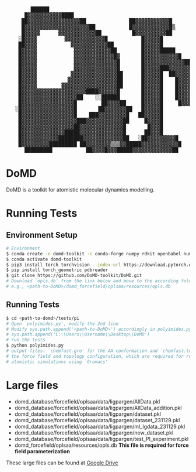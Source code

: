 <pre>
        ██████                                                                                      
      █▓▓▓▓▓▓▓▓▓▓▓████                                           ████████████████████               
     ██▓▓▓▓▓▓▓▓▓▓▓▓▓▓▓▓▓██              ██▓▓▓▓▓▓▓▓▓▓▓█         ██▓▓▓▓▓▓▓▓▓▓▓▓▓▓▓▓ ▓  ▓██            
     █▓▓▓▓▓▓▓▓▓▓▓▓▓▓▓▓▓▓▓▓▓██           █▓▓▓▓▓▓▓▓▓▓▓▓█▒        █▓▓▓▓▓▓▓▓▓▓▓▓▓▓▓▓▓▓▓▓▓ ▓▓█           
     █▓▓▓▓▓      ▓▓▓▓▓▓▓▓▓▓▓▓██          █▓▓▓▓▓▓▓▓▓▓██          ████▓▓▓▓▓██████████▓▓▓▓▓▓██         
    ░█▓▓▓▓         ▓▓▓▓▓▓▓▓▓▓▓▓▓█           █▓▓▓▓▓█                █▓▓▓▓▓█         ██▓▓▓▓▓██        
    ██▓▓▓▓           ▓▓▓▓▓▓▓▓▓▓▓▓██         █▓▓▓▓▓█                █▓▓▓▓▓█           █▓▓▓▓▓▓██      
    █▓▓▓▓▓            ▓▓▓▓▓▓▓▓▓▓▓▓██        █▓▓▓▓▓█████       ██████▓▓▓▓▓█            ██▓▓▓▓▓██     
    █▓▓▓▓▓            ▓▓▓▓▓▓▓▓▓▓▓▓▓█▓       █▓▓▓▓▓▓▓▓▓▓▓█   ██▓▓▓▓▓▓▓▓▓▓▓█              █▓▓▓▓▓█     
    █▓▓▓▓▓            ▓▓▓▓▓▓▓▓▓▓▓▓▓▓█       █▓▓▓▓▓▓▓▓▓▓▓▓▓██▓▓▓▓▓▓▓▓▓▓▓▓▓█              ██▓▓▓▓█     
    █▓▓▓▓▓            ▓▓▓▓▓▓▓▓▓▓▓▓▓▓█       █▓▓▓▓▓███▓▓▓▓▓▓▓▓▓▓▓▓███▓▓▓▓▓█              ██▓▓▓▓█     
    █▓▓▓▓▓           ▓▓▓▓▓▓▓▓▓▓▓▓▓▓▓██      █▓▓▓▓▓█  ██▓▓▓▓▓▓▓▓██  █▓▓▓▓▓█              ██▓▓▓▓█     
    █▓▓▓▓▓          ▓▓▓▓▓▓▓▓▓▓▓▓▓▓▓▓██      █▓▓▓▓▓█    █▓▓▓▓▓██    █▓▓▓▓▓█              ██▓▓▓▓█     
    █▓▓▓▓▓        ▓▓▓▓▓▓▓▓▓▓▓▓▓▓▓▓▓▓██      █▓▓▓▓▓█    █▓▓▓▓▓█     █▓▓▓▓▓█              ██▓▓▓▓█     
    █▓▓▓▓▓▓▓▓▓▓▓▓▓▓▓▓▓▓▓▓▓████▓▓▓▓▓▓█       █▓▓▓▓▓█    █▓▓▓▓▓█     █▓▓▓▓▓█              ██▓▓▓▓█     
    █▓▓▓▓▓▓▓▓▓▓▓▓▓▓▓▓▓▓██    ░░██████       █▓▓▓▓▓█    █▓▓▓▓▓█     █▓▓▓▓▓█              ██▓▓▓▓█     
    █▓▓▓▓▓▓▓▓▓▓▓▓▓▓▓▓▓█        ██▓▓▓▓██     █▓▓▓▓▓█     █▓▓▓██     █▓▓▓▓▓█              ██▓▓▓▓█     
   ░█▓▓▓▓▓▓▓▓▓▓▓▓▓▓▓▓▓█       ██▓▓▓▓▓▓▓██   █▓▓▓▓▓█                █▓▓▓▓▓█              ██▓▓▓▓█     
    █▓▓▓▓▓▓▓▓▓▓▓▓▓▓▓▓▓█    ███▓▓▓▓▓▓▓▓▓█   ██▓▓▓▓▓█                █▓▓▓▓▓█             ██▓▓▓▓▓█     
    █▓▓▓▓▓▓▓▓▓▓▓▓▓▓▓▓▓▓███▓▓▓▓▓▓▓▓▓▓▓▓██     █▓▓▓▓█                █▓▓▓▓▓█            █▓▓▓▓▓▓█      
    █▓▓▓▓▓▓▓▓▓▓▓▓▓▓▓▓▓██▓▓▓▓▓▓▓▓▓▓▓▓▓▓█       █▓▓▓█                █▓▓▓▓▓█          ██▓▓▓▓▓██       
    █▓▓▓▓▓▓▓▓▓▓▓▓▓▓█████▓▓▓▓▓▓▓▓▓▓▓▓▓▓█      ██▓▓▓█                █▓▓▓▓▓█         █▓▓▓▓▓▓██        
    █▓▓▓▓▓▓▓▓▓▓▓▓████████▓▓▓▓▓▓▓▓▓▓▓▓▓██   ░██▓▓▓▓▓▓▓▓▓█      █▓▓▓▓▓▓▓▓▓▓▓▓▓▓▓▓▓▓▓▓▓▓▓▓▓▓█          
    █▓▓▓▓▓▓▓▓▓█████████ ██▓▓▓▓▓▓▓▓▒▒▒▓▓█████▓▓▓▓▓▓▓▓▓▓▓▓█    █▓▓▓▓▓▓▓▓▓▓▓▓▓▓▓▓▓▓▓▓▓▓▓▓▓██           
      █████████           ██▓▓▓▓█▓▓▓█████▓▓▓▓▓▓▓▓▓▓▓▓▓██      ██▓▓▓▓▓▓▓▓▓▓▓▓▓▓▓▓▓▓▓▓▓██             
</pre>
# DoMD
DoMD is a toolkit for atomistic molecular dynamics modelling.

# Running Tests
## Environment Setup
```bash
# Environment
$ conda create -n domd-toolkit -c conda-forge numpy rdkit openbabel numba networkx pandas scipy jupyter scikit-learn matplotlib python==3.12
$ conda activate domd-toolkit
$ pip3 install torch torchvision --index-url https://download.pytorch.org/whl/cpu
$ pip install torch_geometric pdbreader
$ git clone https://github.com/DoMD-toolkit/DoMD.git
# Download `opls.db' from the link below and move to the according folder:
# e.g., <path-to-DoMD>/domd_forcefield/oplsaa/resources/opls.db
```
## Running Tests
```bash
$ cd <path-to-domd>/tests/pi
# Open `polyimides.py', modify the 2nd line
# Modify sys.path.append('<path-to-DoMD>') accordingly in polyimides.py, e.g., 
# sys.path.append('C:\\Users\\Username\\Desktop\\DoMD')
# run the tests
$ python polyimides.py
# output files: `chemfast.gro' for the AA conformation and `chemfast.top' for
# the force field and topology configuration, which are required for running
# atomistic simulations using `Gromacs'
```

# Large files
* domd_database/forcefield/oplsaa/data/ligpargen/AllData.pkl
* domd_database/forcefield/oplsaa/data/ligpargen/AllData_addition.pkl
* domd_database/forcefield/oplsaa/data/ligpargen/dataset.pkl
* domd_database/forcefield/oplsaa/data/ligpargen/dataset_231129.pkl
* domd_database/forcefield/oplsaa/data/ligpargen/ml_lgdata_231129.pkl
* domd_database/forcefield/oplsaa/data/ligpargen/new_dataset.pkl
* domd_database/forcefield/oplsaa/data/ligpargen/test_PI_experiment.pkl
* domd_forcefield/oplsaa/resources/opls.db **This file is required for force field parameterization**

These large files can be found at [Google Drive](https://drive.google.com/file/d/1Q9FBS0TziJf5vbszmCIH9dgCWFTmniXs/view)

